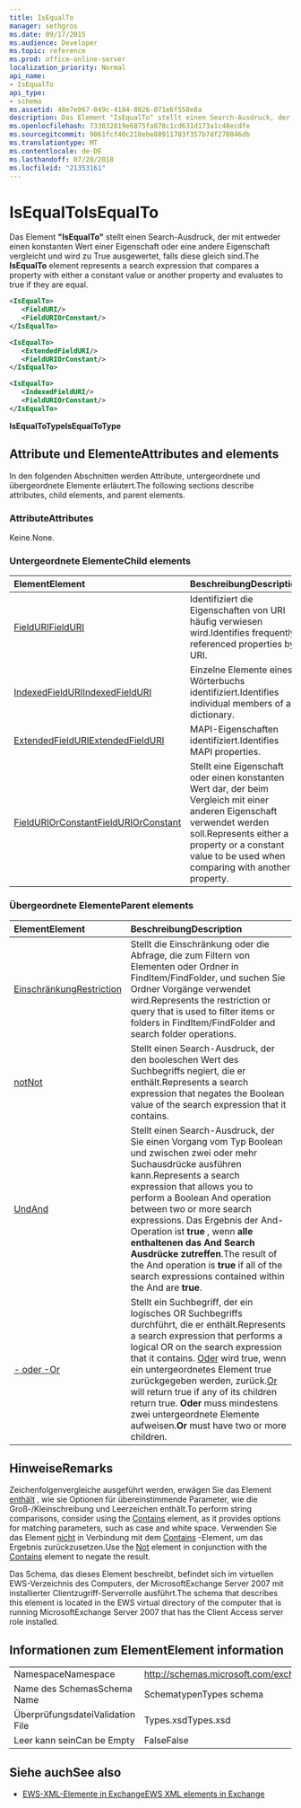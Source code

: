```yaml
---
title: IsEqualTo
manager: sethgros
ms.date: 09/17/2015
ms.audience: Developer
ms.topic: reference
ms.prod: office-online-server
localization_priority: Normal
api_name:
- IsEqualTo
api_type:
- schema
ms.assetid: 48e7e067-049c-4184-8026-071e6f558e8a
description: Das Element "IsEqualTo" stellt einen Search-Ausdruck, der mit entweder einen konstanten Wert einer Eigenschaft oder eine andere Eigenschaft vergleicht und wird zu True ausgewertet, falls diese gleich sind.
ms.openlocfilehash: 733032819e6875fa878c1cd631d173a1c48ecdfe
ms.sourcegitcommit: 9061fcf40c218ebe88911783f357b7df278846db
ms.translationtype: MT
ms.contentlocale: de-DE
ms.lasthandoff: 07/28/2018
ms.locfileid: "21353161"
---
```

# <a name="isequalto"></a><span data-ttu-id="7e053-103">IsEqualTo</span><span class="sxs-lookup"><span data-stu-id="7e053-103">IsEqualTo</span></span>

<span data-ttu-id="7e053-104">Das Element **"IsEqualTo"** stellt einen Search-Ausdruck, der mit entweder einen konstanten Wert einer Eigenschaft oder eine andere Eigenschaft vergleicht und wird zu True ausgewertet, falls diese gleich sind.</span><span class="sxs-lookup"><span data-stu-id="7e053-104">The **IsEqualTo** element represents a search expression that compares a property with either a constant value or another property and evaluates to true if they are equal.</span></span> 
  
```xml
<IsEqualTo>
   <FieldURI/>
   <FieldURIOrConstant/>
</IsEqualTo>
```

```xml
<IsEqualTo>
   <ExtendedFieldURI/>
   <FieldURIOrConstant/>
</IsEqualTo>
```

```xml
<IsEqualTo>
   <IndexedFieldURI/> 
   <FieldURIOrConstant/>
</IsEqualTo>
```

<span data-ttu-id="7e053-105">**IsEqualToType**</span><span class="sxs-lookup"><span data-stu-id="7e053-105">**IsEqualToType**</span></span>

## <a name="attributes-and-elements"></a><span data-ttu-id="7e053-106">Attribute und Elemente</span><span class="sxs-lookup"><span data-stu-id="7e053-106">Attributes and elements</span></span>

<span data-ttu-id="7e053-107">In den folgenden Abschnitten werden Attribute, untergeordnete und übergeordnete Elemente erläutert.</span><span class="sxs-lookup"><span data-stu-id="7e053-107">The following sections describe attributes, child elements, and parent elements.</span></span>
  
### <a name="attributes"></a><span data-ttu-id="7e053-108">Attribute</span><span class="sxs-lookup"><span data-stu-id="7e053-108">Attributes</span></span>

<span data-ttu-id="7e053-109">Keine.</span><span class="sxs-lookup"><span data-stu-id="7e053-109">None.</span></span>
  
### <a name="child-elements"></a><span data-ttu-id="7e053-110">Untergeordnete Elemente</span><span class="sxs-lookup"><span data-stu-id="7e053-110">Child elements</span></span>

|<span data-ttu-id="7e053-111">**Element**</span><span class="sxs-lookup"><span data-stu-id="7e053-111">**Element**</span></span>|<span data-ttu-id="7e053-112">**Beschreibung**</span><span class="sxs-lookup"><span data-stu-id="7e053-112">**Description**</span></span>|
|:-----|:-----|
|[<span data-ttu-id="7e053-113">FieldURI</span><span class="sxs-lookup"><span data-stu-id="7e053-113">FieldURI</span></span>](fielduri.md) <br/> |<span data-ttu-id="7e053-114">Identifiziert die Eigenschaften von URI häufig verwiesen wird.</span><span class="sxs-lookup"><span data-stu-id="7e053-114">Identifies frequently referenced properties by URI.</span></span>  <br/> |
|[<span data-ttu-id="7e053-115">IndexedFieldURI</span><span class="sxs-lookup"><span data-stu-id="7e053-115">IndexedFieldURI</span></span>](indexedfielduri.md) <br/> |<span data-ttu-id="7e053-116">Einzelne Elemente eines Wörterbuchs identifiziert.</span><span class="sxs-lookup"><span data-stu-id="7e053-116">Identifies individual members of a dictionary.</span></span>  <br/> |
|[<span data-ttu-id="7e053-117">ExtendedFieldURI</span><span class="sxs-lookup"><span data-stu-id="7e053-117">ExtendedFieldURI</span></span>](extendedfielduri.md) <br/> |<span data-ttu-id="7e053-118">MAPI-Eigenschaften identifiziert.</span><span class="sxs-lookup"><span data-stu-id="7e053-118">Identifies MAPI properties.</span></span>  <br/> |
|[<span data-ttu-id="7e053-119">FieldURIOrConstant</span><span class="sxs-lookup"><span data-stu-id="7e053-119">FieldURIOrConstant</span></span>](fielduriorconstant.md) <br/> |<span data-ttu-id="7e053-120">Stellt eine Eigenschaft oder einen konstanten Wert dar, der beim Vergleich mit einer anderen Eigenschaft verwendet werden soll.</span><span class="sxs-lookup"><span data-stu-id="7e053-120">Represents either a property or a constant value to be used when comparing with another property.</span></span>  <br/> |
   
### <a name="parent-elements"></a><span data-ttu-id="7e053-121">Übergeordnete Elemente</span><span class="sxs-lookup"><span data-stu-id="7e053-121">Parent elements</span></span>

|<span data-ttu-id="7e053-122">**Element**</span><span class="sxs-lookup"><span data-stu-id="7e053-122">**Element**</span></span>|<span data-ttu-id="7e053-123">**Beschreibung**</span><span class="sxs-lookup"><span data-stu-id="7e053-123">**Description**</span></span>|
|:-----|:-----|
|[<span data-ttu-id="7e053-124">Einschränkung</span><span class="sxs-lookup"><span data-stu-id="7e053-124">Restriction</span></span>](restriction.md) <br/> |<span data-ttu-id="7e053-125">Stellt die Einschränkung oder die Abfrage, die zum Filtern von Elementen oder Ordner in FindItem/FindFolder, und suchen Sie Ordner Vorgänge verwendet wird.</span><span class="sxs-lookup"><span data-stu-id="7e053-125">Represents the restriction or query that is used to filter items or folders in FindItem/FindFolder and search folder operations.</span></span>  <br/> |
|[<span data-ttu-id="7e053-126">not</span><span class="sxs-lookup"><span data-stu-id="7e053-126">Not</span></span>](not.md) <br/> |<span data-ttu-id="7e053-127">Stellt einen Search-Ausdruck, der den booleschen Wert des Suchbegriffs negiert, die er enthält.</span><span class="sxs-lookup"><span data-stu-id="7e053-127">Represents a search expression that negates the Boolean value of the search expression that it contains.</span></span>  <br/> |
|[<span data-ttu-id="7e053-128">Und</span><span class="sxs-lookup"><span data-stu-id="7e053-128">And</span></span>](and.md) <br/> |<span data-ttu-id="7e053-129">Stellt einen Search-Ausdruck, der Sie einen Vorgang vom Typ Boolean und zwischen zwei oder mehr Suchausdrücke ausführen kann.</span><span class="sxs-lookup"><span data-stu-id="7e053-129">Represents a search expression that allows you to perform a Boolean And operation between two or more search expressions.</span></span> <span data-ttu-id="7e053-130">Das Ergebnis der And-Operation ist **true** , wenn **alle enthaltenen das And Search Ausdrücke zutreffen**.</span><span class="sxs-lookup"><span data-stu-id="7e053-130">The result of the And operation is **true** if all of the search expressions contained within the And are **true**.</span></span>  <br/> |
|[<span data-ttu-id="7e053-131">- oder -</span><span class="sxs-lookup"><span data-stu-id="7e053-131">Or</span></span>](or.md) <br/> |<span data-ttu-id="7e053-132">Stellt ein Suchbegriff, der ein logisches OR Suchbegriffs durchführt, die er enthält.</span><span class="sxs-lookup"><span data-stu-id="7e053-132">Represents a search expression that performs a logical OR on the search expression that it contains.</span></span> <span data-ttu-id="7e053-133">[Oder](or.md) wird true, wenn ein untergeordnetes Element true zurückgegeben werden, zurück.</span><span class="sxs-lookup"><span data-stu-id="7e053-133">[Or](or.md) will return true if any of its children return true.</span></span> <span data-ttu-id="7e053-134">**Oder** muss mindestens zwei untergeordnete Elemente aufweisen.</span><span class="sxs-lookup"><span data-stu-id="7e053-134">**Or** must have two or more children.</span></span>  <br/> |
   
## <a name="remarks"></a><span data-ttu-id="7e053-135">Hinweise</span><span class="sxs-lookup"><span data-stu-id="7e053-135">Remarks</span></span>

<span data-ttu-id="7e053-136">Zeichenfolgenvergleiche ausgeführt werden, erwägen Sie das Element [enthält](contains.md) , wie sie Optionen für übereinstimmende Parameter, wie die Groß-/Kleinschreibung und Leerzeichen enthält.</span><span class="sxs-lookup"><span data-stu-id="7e053-136">To perform string comparisons, consider using the [Contains](contains.md) element, as it provides options for matching parameters, such as case and white space.</span></span> <span data-ttu-id="7e053-137">Verwenden Sie das Element [nicht](not.md) in Verbindung mit dem [Contains](contains.md) -Element, um das Ergebnis zurückzusetzen.</span><span class="sxs-lookup"><span data-stu-id="7e053-137">Use the [Not](not.md) element in conjunction with the [Contains](contains.md) element to negate the result.</span></span> 
  
<span data-ttu-id="7e053-138">Das Schema, das dieses Element beschreibt, befindet sich im virtuellen EWS-Verzeichnis des Computers, der MicrosoftExchange Server 2007 mit installierter Clientzugriff-Serverrolle ausführt.</span><span class="sxs-lookup"><span data-stu-id="7e053-138">The schema that describes this element is located in the EWS virtual directory of the computer that is running MicrosoftExchange Server 2007 that has the Client Access server role installed.</span></span>
  
## <a name="element-information"></a><span data-ttu-id="7e053-139">Informationen zum Element</span><span class="sxs-lookup"><span data-stu-id="7e053-139">Element information</span></span>

|||
|:-----|:-----|
|<span data-ttu-id="7e053-140">Namespace</span><span class="sxs-lookup"><span data-stu-id="7e053-140">Namespace</span></span>  <br/> |http://schemas.microsoft.com/exchange/services/2006/types  <br/> |
|<span data-ttu-id="7e053-141">Name des Schemas</span><span class="sxs-lookup"><span data-stu-id="7e053-141">Schema Name</span></span>  <br/> |<span data-ttu-id="7e053-142">Schematypen</span><span class="sxs-lookup"><span data-stu-id="7e053-142">Types schema</span></span>  <br/> |
|<span data-ttu-id="7e053-143">Überprüfungsdatei</span><span class="sxs-lookup"><span data-stu-id="7e053-143">Validation File</span></span>  <br/> |<span data-ttu-id="7e053-144">Types.xsd</span><span class="sxs-lookup"><span data-stu-id="7e053-144">Types.xsd</span></span>  <br/> |
|<span data-ttu-id="7e053-145">Leer kann sein</span><span class="sxs-lookup"><span data-stu-id="7e053-145">Can be Empty</span></span>  <br/> |<span data-ttu-id="7e053-146">False</span><span class="sxs-lookup"><span data-stu-id="7e053-146">False</span></span>  <br/> |
   
## <a name="see-also"></a><span data-ttu-id="7e053-147">Siehe auch</span><span class="sxs-lookup"><span data-stu-id="7e053-147">See also</span></span>

- [<span data-ttu-id="7e053-148">EWS-XML-Elemente in Exchange</span><span class="sxs-lookup"><span data-stu-id="7e053-148">EWS XML elements in Exchange</span></span>](ews-xml-elements-in-exchange.md)

